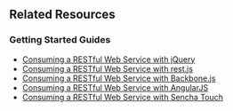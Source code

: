 ## Related Resources

### Getting Started Guides

* [Consuming a RESTful Web Service with jQuery][gs-consuming-rest-jquery]
* [Consuming a RESTful Web Service with rest.js][gs-consuming-rest-restjs]
* [Consuming a RESTful Web Service with Backbone.js][gs-consuming-rest-backbone]
* [Consuming a RESTful Web Service with AngularJS][gs-consuming-rest-angularjs]
* [Consuming a RESTful Web Service with Sencha Touch][gs-consuming-rest-sencha]

[gs-consuming-rest-angularjs]: /guides/gs/consuming-rest-angularjs
[gs-consuming-rest-jquery]: /guides/gs/consuming-rest-jquery
[gs-consuming-rest-restjs]: /guides/gs/consuming-rest-restjs
[gs-consuming-rest-backbone]: /guides/gs/consuming-rest-backbone
[gs-consuming-rest-sencha]: /guides/gs/consuming-rest-sencha
